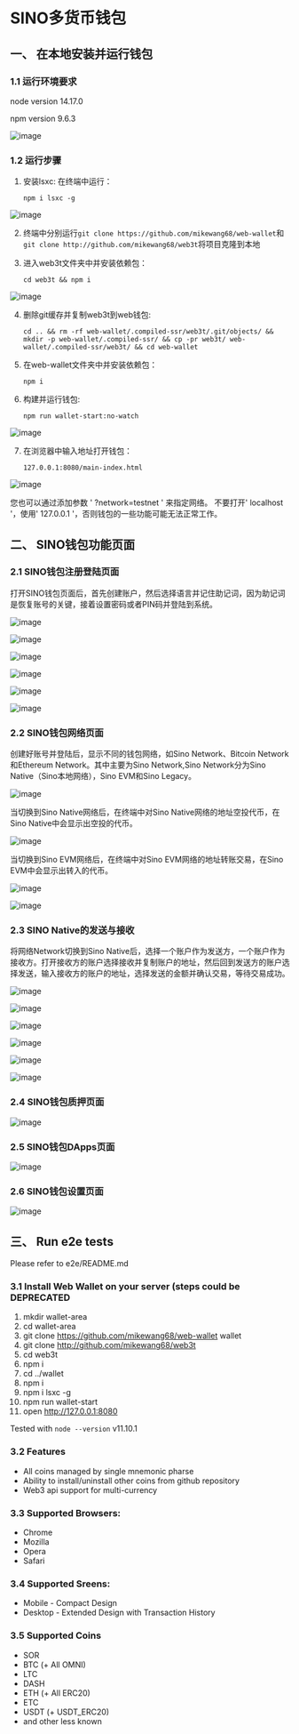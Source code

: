 # SINO多货币钱包

## 一、 在本地安装并运行钱包

### 1.1 运行环境要求

node version 14.17.0

npm version 9.6.3

![image](pages/image14.png)
<!--Run `npm run setup` -->

### 1.2 运行步骤

1. 安装lsxc: 在终端中运行：

   `npm i lsxc -g`

![image](pages/image1.png)

2. 终端中分别运行`git clone https://github.com/mikewang68/web-wallet`和`git clone http://github.com/mikewang68/web3t`将项目克隆到本地

3. 进入web3t文件夹中并安装依赖包：

   `cd web3t && npm i`

![image](pages/image2.png)

4. 删除git缓存并复制web3t到web钱包:

   `cd .. && rm -rf web-wallet/.compiled-ssr/web3t/.git/objects/ && mkdir -p web-wallet/.compiled-ssr/ && cp -pr web3t/ web-wallet/.compiled-ssr/web3t/ && cd web-wallet`

5. 在web-wallet文件夹中并安装依赖包：

   `npm i`

6. 构建并运行钱包: 

   `npm run wallet-start:no-watch`

![image](pages/image3.png)

7. 在浏览器中输入地址打开钱包：

   `127.0.0.1:8080/main-index.html`

![image](pages/image7.png)

您也可以通过添加参数 ' ?network=testnet ' 来指定网络。
不要打开' localhost '，使用' 127.0.0.1 '，否则钱包的一些功能可能无法正常工作。

## 二、 SINO钱包功能页面

### 2.1 SINO钱包注册登陆页面

   打开SINO钱包页面后，首先创建账户，然后选择语言并记住助记词，因为助记词是恢复账号的关键，接着设置密码或者PIN码并登陆到系统。

![image](pages/image4.png)

![image](pages/image5.png)

![image](pages/image6.png)

![image](pages/image7.png)

![image](pages/image15.png)

![image](pages/image16.png)
### 2.2 SINO钱包网络页面

   创建好账号并登陆后，显示不同的钱包网络，如Sino Network、Bitcoin Network和Ethereum Network。其中主要为Sino Network,Sino Network分为Sino Native（Sino本地网络），Sino EVM和Sino Legacy。

![image](pages/image8.png)

   当切换到Sino Native网络后，在终端中对Sino Native网络的地址空投代币，在Sino Native中会显示出空投的代币。

![image](pages/image12.png)

   当切换到Sino EVM网络后，在终端中对Sino EVM网络的地址转账交易，在Sino EVM中会显示出转入的代币。

![image](pages/image13.png)

![image](pages/image8.png)

### 2.3 SINO Native的发送与接收

   将网络Network切换到Sino Native后，选择一个账户作为发送方，一个账户作为接收方。打开接收方的账户选择接收并复制账户的地址，然后回到发送方的账户选择发送，输入接收方的账户的地址，选择发送的金额并确认交易，等待交易成功。
   
![image](pages/image22.png)

![image](pages/image17.png)

![image](pages/image18.png)

![image](pages/image19.png)

![image](pages/image20.png)

![image](pages/image21.png)
### 2.4 SINO钱包质押页面

![image](pages/image9.png)

### 2.5 SINO钱包DApps页面

![image](pages/image10.png)

### 2.6 SINO钱包设置页面

![image](pages/image11.png)

## 三、 Run e2e tests
Please refer to e2e/README.md

### 3.1 Install Web Wallet on your server (steps could be DEPRECATED

1. mkdir wallet-area
2. cd wallet-area
1. git clone https://github.com/mikewang68/web-wallet wallet
2. git clone http://github.com/mikewang68/web3t
3. cd web3t
4. npm i 
5. cd ../wallet
6. npm i 
7. npm i lsxc -g
7. npm run wallet-start
8. open http://127.0.0.1:8080

Tested with `node --version` v11.10.1


### 3.2 Features

* All coins managed by single mnemonic pharse
* Ability to install/uninstall other coins from github repository
* Web3 api support for multi-currency

### 3.3 Supported Browsers:

* Chrome
* Mozilla 
* Opera
* Safari

### 3.4 Supported Sreens: 

* Mobile - Compact Design
* Desktop - Extended Design with Transaction History 

### 3.5 Supported Coins

* SOR
* BTC (+ All OMNI)
* LTC
* DASH
* ETH (+ All ERC20)
* ETC
* USDT (+ USDT_ERC20)
* and other less known
